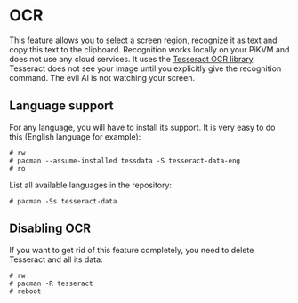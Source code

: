 # OCR

This feature allows you to select a screen region, recognize it as text and copy this text to the clipboard.
Recognition works locally on your PiKVM and does not use any cloud services. It uses the [Tesseract OCR library](https://github.com/tesseract-ocr/tesseract).
Tesseract does not see your image until you explicitly give the recognition command. The evil AI is not watching your screen.

## Language support

For any language, you will have to install its support. It is very easy to do this (English language for example):
```
# rw
# pacman --assume-installed tessdata -S tesseract-data-eng
# ro
```

List all available languages in the repository:
```
# pacman -Ss tesseract-data
```

## Disabling OCR

If you want to get rid of this feature completely, you need to delete Tesseract and all its data:

```
# rw
# pacman -R tesseract
# reboot
```
